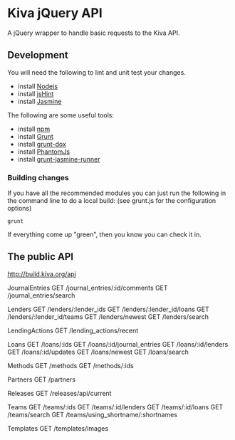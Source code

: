 # Kiva jQuery API

A jQuery wrapper to handle basic requests to the Kiva API.

## Development

You will need the following to lint and unit test your changes.

* install [Nodejs](http://nodejs.org/)
* install [jsHint](http://www.jshint.com/)
* install [Jasmine](http://pivotal.github.com/jasmine/)

The following are some useful tools:

* install [npm](https://npmjs.org/)
* install [Grunt](http://gruntjs.com/)
* install [grunt-dox](https://github.com/punkave/grunt-dox)
* install [PhantomJs](http://phantomjs.org/)
* install [grunt-jasmine-runner](https://github.com/jasmine-contrib/grunt-jasmine-runner)

### Building changes

If you have all the recommended modules you can just run the following in the command line to do a local build:
(see grunt.js for the configuration options)

```
grunt
```

If everything come up "green", then you know you can check it in.


## The public API

http://build.kiva.org/api

 JournalEntries
 GET /journal_entries/:id/comments
 GET /journal_entries/search

 Lenders
 GET /lenders/:lender_ids
 GET /lenders/:lender_id/loans
 GET /lenders/:lender_id/teams
 GET /lenders/newest
 GET /lenders/search

 LendingActions
 GET /lending_actions/recent

 Loans
 GET /loans/:ids
 GET /loans/:id/journal_entries
 GET /loans/:id/lenders
 GET /loans/:id/updates
 GET /loans/newest
 GET /loans/search

 Methods
 GET /methods
 GET /methods/:ids

 Partners
 GET /partners

 Releases
 GET /releases/api/current

 Teams
 GET /teams/:ids
 GET /teams/:id/lenders
 GET /teams/:id/loans
 GET /teams/search
 GET /teams/using_shortname/:shortnames

 Templates
 GET /templates/images
